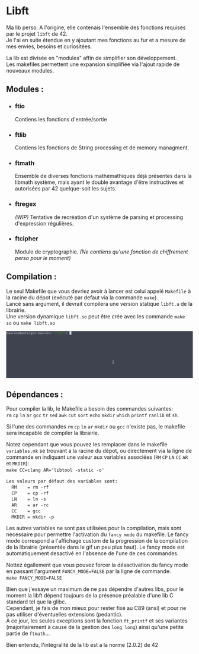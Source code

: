 # Libft
Ma lib perso. A l'origine, elle contenais l'ensemble des fonctions requises par le projet `libft` de 42.  
Je l'ai en suite étendue en y ajoutant mes fonctions au fur et a mesure de mes envies, besoins et curiositées.

La lib est divisée en "modules" affin de simplifier son développement.  
Les makefiles permettent une expansion simplifiée via l'ajout rapide de nouveaux modules.

## Modules :

- ### ftio

   Contiens les fonctions d'entrée/sortie

- ### ftlib  
   Contiens les fonctions de String processing et de memory managment.
- ### ftmath  
   Ensemble de diverses fonctions mathémathiques déjà présentes dans la libmath système, mais ayant le double avantage d'être instructives et autorisées par 42 quelque-soit les sujets.
- ### ftregex  
   _(WIP)_ Tentative de recréation d'un système de parsing et processing d'expression régulières.
- ### ftcipher  
   Module de cryptographie. _(Ne contiens qu'une fonction de chiffrement perso pour le moment)_

## Compilation :

Le seul Makefile que vous devriez avoir à lancer est celui appelé `Makefile` à la racine du dépot (exécuté par defaut via la commande `make`).  
Lancé sans argument, il devrait compilera une version statique `libft.a` de la librairie.  
Une version dynamique `libft.so` peut être crée avec les commande `make so` ou `make libft.so`

![](.compilation.gif)

## Dépendances :

Pour compiler la lib, le Makefile a besoin des commandes suivantes:  
`rm` `cp` `ln` `ar` `gcc` `tr` `sed` `awk` `cut` `sort` `echo` `mkdir` `which` `printf` `ranlib` et `sh`.  

Si l'une des commandes `rm` `cp` `ln` `ar` `mkdir` ou `gcc` n'existe pas, le makefile sera incapable de compiler la librairie.

Notez cependant que vous pouvez les remplacer dans le makefile `variables.mk` se trouvant a la racine du dépot, ou directement via la ligne de commande en indiquant une valeur aux variables associées (`RM` `CP` `LN` `CC` `AR` et `MKDIR`):  
`make CC=clang AR='libtool -static -o'`
```
Les valeurs par défaut des variables sont:
  RM    = rm -rf
  CP    = cp -rf
  LN    = ln -s
  AR    = ar -rc
  CC    = gcc
  MKDIR = mkdir -p
```
Les autres variables ne sont pas utilisées pour la compilation, mais sont necessaire pour permettre l'activation du `fancy mode` du makefile. Le fancy mode correspond a l'affichage custom de la progression de la compilation de la librairie (présentée dans le gif un peu plus haut).
Le fancy mode est automatiquement desactivé en l'absence de l'une de ces commandes.

Nottez égallement que vous pouvez forcer la désactivation du fancy mode en passant l'argument `FANCY_MODE=FALSE` par la ligne de commande:  
`make FANCY_MODE=FALSE`

Bien que j'essaye un maximum de ne pas dépendre d'autres libs, pour le moment la libft dépend toujours de la présence préalable d'une lib C standard tel que la glibc.  
Cependant, je fais de mon mieux pour rester fixé au C89 (ansi) et pour ne pas utiliser d'éventuelles extensions (pedantic).  
À ce jour, les seules exceptions sont la fonction `ft_printf` et ses variantes (majoritairement à cause de la gestion des `long long`) ainsi qu'une petite partie de `ftmath`...

Bien entendu, l'intégralité de la lib est a la norme (2.0.2) de 42
